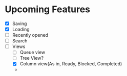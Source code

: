 
# Upcoming Features

* [x] Saving
* [x] Loading
* [ ] Recently opened
* [ ] Search
* [ ] Views
  * [ ] Queue view
  * [ ] Tree View?
  * [x] Column view(As in, Ready, Blocked, Completed)
  *
